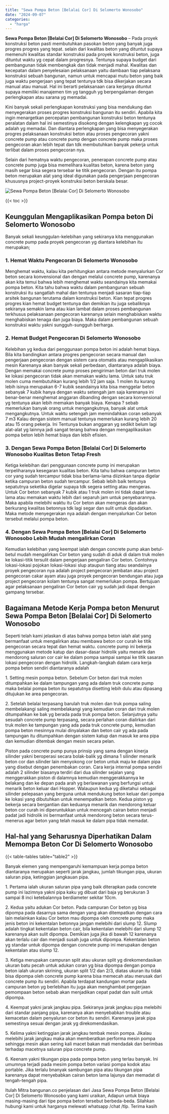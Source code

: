 ```yaml
---
title: "Sewa Pompa Beton [Belalai Cor] Di Selomerto Wonosobo"
date: "2024-09-07"
categories: 
  - "harga"
---
```


**Sewa Pompa Beton \[Belalai Cor\] Di Selomerto Wonosobo** – Pada proyek konstruksi beton pasti membutuhkan pasokan beton yang banyak juga progres progres yang tepat. selain dari kwalitas beton yang dituntut supaya memenuhi kwalitas standar konstruksi pada proyek konstruksi beton, juga dituntut waktu yg cepat dalam progresnya. Tentunya supaya budget dari pembangunan tidak membengkak dan tidak menjadi mahal. Kwalitas dan kecepatan dalam penyelesaian pelaksanaan yaitu dambaan tiap pelaksana konstruksi sebuah bangunan, namun untuk mencapai mutu beton yang baik juga waktu pengerjaan yang tepat tentunya tdk bisa dikerjakan secara manual atau manual. Hal ini berarti pelaksanaan cara kerjanya dituntut supaya memiliki manajemen tim yg tangguh yg berpengalaman dengan perlengkapan atau sarana yg memadai.

Kini banyak sekali perlengkapan konstruksi yang bisa mendukung dan menyegerakan proses progres konstruksi bangunan itu sendiri. Apabila kita ingin menargetkan percepatan pembangunan konstruksi beton tentunya peralatan dalam hal ini semestinya disokong dengan kelengkapan yg cocok adalah yg memadai. Dan diantara perlengkapan yang bisa menyegerakan progres pelaksanaan konstruksi beton atau proses pengecoran yakni concrete pump atau concrete pump dengan concrete pump maka proses pengecoran akan lebih tepat dan tdk membutuhkan banyak pekerja untuk terlibat dalam proses pengecoran nya.

Selain dari hematnya waktu pengecoran, penerapan concrete pump atau concrete pump juga bisa memelihara kualitas beton, karena beton yang masih segar bisa segera tersebar ke titik pengecoran. Dengan itu pompa beton merupakan alat yang ideal digunakan pada pengerjaan pengecoran khususnya project-proyek konstruksi beton berskala besar.

![Sewa Pompa Beton [Belalai Cor] Di Selomerto Wonosobo](/images/sewa-concrete-pump-12.png)

{{< toc >}}

## Keunggulan Mengaplikasikan Pompa beton Di Selomerto Wonosobo

Banyak sekali keunggulan-kelebihan yang sekiranya kita menggunakan concrete pump pada proyek pengecoran yg diantara kelebihan itu merupakan;

### 1\. Hemat Waktu Pengecoran Di Selomerto Wonosobo

Menghemat waktu, kalau kita perhitungkan antara metode menyalurkan Cor beton secara konvensional dan dengan melalui concrete pump, karenanya akan kita temui bahwa lebih menghemat waktu seandainya kita memakai pompa beton. Kita tahu bahwa waktu dalam pembangunan sebuah konstruksi itu sangatlah mahal dan tentunya menjadi sasaran tiap-tiap arsitek bangunan terutama dalam konstruksi beton. Kian tepat progres progres kian hemat budget tentunya dan demikian itu juga sebaliknya sekiranya semakin lama atau kian lambat dalam proses pembangunan terkhusus pelaksanaan pengecoran karenanya selain menghabiskan waktu menghabiskan tenaga dan juga biaya. Maka dalam pembangunan sebuah konstruksi waktu yakni sungguh-sungguh berharga.

### 2\. Hemat Budget Pengecoran Di Selomerto Wonosobo

Kelebihan yg kedua dari penggunaan pompa beton ini adalah hemat biaya. Bila kita bandingkan antara progres pengecoran secara manual dan pengerjaan pengecoran dengan sistem cara otomatis atau mengaplikasikan mesin Karenanya akan banyak sekali perbedaan, diantaranya adalah biaya. Dengan memakai concrete pump proses pengiriman beton dari truk molen ke lokasi pengecoran tidak akan memakan waktu lama. Untuk satu truk molen cuma membutuhkan kurang lebih 1/2 jam saja. 1 molen itu kurang lebih isinya merupakan 6-7 kubik seandainya kita bisa menggelar beton sebanyak 7 kubik hanya dengan waktu setengah jam saja karenanya ini benar-benar menghemat anggaran dibanding dengan secara konvensional yg tentunya akan lebih memakan banyak biaya. Kenapa ? sebab memerlukan banyak orang untuk mengangkutnya, banyak alat untuk mengangkutnya. Untuk waktu setengah jam memindahkan coran sebanyak 7 m3 Kalau dengan sistem manual tentunya memerlukan kurang lebih 20 atau 15 orang pekerja. Ini Tentunya bukan anggaran yg sedikit belum lagi alat-alat yg lainnya jadi sangat terang bahwa dengan mengaplikasikan pompa beton lebih hemat biaya dan lebih efisien.

### 3\. Dengan Sewa Pompa Beton \[Belalai Cor\] Di Selomerto Wonosobo Kualitas Beton Tetap Fresh

Ketiga kelebihan dari penggunaan concrete pump ini merupakan terpeliharanya kesegaran kualitas beton. Kita tahu bahwa campuran beton cor yang sudah tercampur tidak bisa berlama-lama diizinkan tanpa digelar ketika campuran beton sudah tercampur. Sebab lebih baik tentunya sepatutnya seketika digelar supaya tdk segera setting atau mengeras. Untuk Cor beton sebanyak 7 kubik atau 1 truk molen ini tidak dapat lama-lama atau memakan waktu lebih dari separuh jam untuk penyebarannya. Maka apabila melebihi waktu itu Cor beton akan mengeras dan akan berkurang kwalitas betonnya tdk lagi segar dan sulit untuk dipadatkan. Maka metode menyegerakan nya adalah dengan menyalurkan Cor beton tersebut melalui pompa beton.

### 4\. Dengan Sewa Pompa Beton \[Belalai Cor\] Di Selomerto Wonosobo Lebih Mudah mengalirkan Coran

Kemudian kelebihan yang keempat ialah dengan concrete pump akan betul-betul mudah mengalirkan Cor beton yang sudah di aduk di dalam truk molen ke lokasi-titik tersulit dalam pengerjaan pengaliran Cor beton. Contohnya lokasi-lokasi pojokan lokasi-lokasi slup ataupun tiang atau seandainya proyek pengecoran nya adalah project pengecoran jembatan atau project pengecoran cakar ayam atau juga proyek pengecoran bendungan atau juga project pengecoran kolam tentunya sangat memerlukan pompa. Bertujuan agar pelaksanaan pengaliran Cor beton cair yg sudah jadi dapat dengan gampang tersebar.

## Bagaimana Metode Kerja Pompa beton Menurut Sewa Pompa Beton \[Belalai Cor\] Di Selomerto Wonosobo

Seperti telah kami jelaskan di atas bahwa pompa beton ialah alat yang bermanfaat untuk mengalirkan atau membawa beton cor curah ke titik pengecoran secara tepat dan hemat waktu. concrete pump ini bekerja menggunakan metode katup dan dasar-dasar hidrolik yaitu menarik dan mendorong saluran cor cair ke dalam pompa sampai sampai ke titik sasaran lokasi pengecoran dengan hidrolik. Langkah-langkah dalam cara kerja pompa beton sendiri diantaranya adalah

1\. Setting mesin pompa beton. Sebelum Cor beton dari truk molen ditumpahkan ke dalam tampungan yang ada dalam truk concrete pump maka belalai pompa beton itu sepatutnya disetting lebih dulu atau dipasang ditujukan ke area pengecoran.

2\. Setelah belalai terpasang barulah truk molen dan truk pompa saling membelakangi saling membelakangi yang kemudian coran dari truk molen ditumpahkan ke bak yg berada pada truk pompa beton. Selanjutnya yaitu sesudah concrete pump terpasang, secara perlahan coran dialirkan dari truk molen ke tampungan yang ada pada truk concrete pump, kemudian pompa beton mesinnya mulai dinyalakan dan beton cair yg ada pada tampungan itu ditumpahkan dengan sistem katup dan masuk ke area pipa dan kemudian ditembak dengan mesin secara pelan.

Piston pada concrete pump punya prinsip yang sama dengan kinerja silinder yakni beroperasi secara bolak-balik yg dimana 1 silinder menarik beton cor dan silinder lain menyokong cor beton untuk maju ke dalam pipa yang disebut dengan penembakan coran. Cara kerja internal pompa sendiri adalah 2 silinder biasanya terdiri dari dua silinder sejalan yang menggerakkan piston di dalamnya kemudian menggerakkannya ke belakang dan ke depan pada arah yg berlawanan yang berfungsi untuk menarik beton keluar dari Hopper. Walaupun kedua yg diketahui sebagai silinder pelepasan yang berguna untuk mendukung beton keluar dari pompa ke lokasi yang dibutuhkan untuk menempatkan beton. Kedua piston yg bekerja secara bergantian dan keduanya menarik dan mendorong keluar beton cor curah ini diperuntukkan untuk mencegah cairan beton menjadi padat jadi hidrolik ini bermanfaat untuk mendorong beton secara terus-menerus agar beton yang telah masuk ke dalam pipa tidak memadat.

## Hal-hal yang Seharusnya Diperhatikan Dalam Memompa Beton Cor Di Selomerto Wonosobo

{{< table-tables table="table2" >}}

Banyak elemen yang mempengaruhi kemampuan kerja pompa beton diantaranya merupakan seperti jarak jangkau, jumlah tikungan pipa, ukuran saluran pipa, ketinggian jangkauan pipa.

1\. Pertama ialah ukuran saluran pipa yang baik diterapkan pada concrete pump ini lazimnya yakni pipa kaku yg dibuat dari baja yg berukuran 3 sampai 8 inci ketebalannya berdiameter sekitar 10cm.

2\. Kedua yaitu adukan Cor beton. Pada campuran Cor beton yg bisa dipompa pada dasarnya sama dengan yang akan ditempatkan dengan cara lain melainkan kalau Cor beton mau dipompa oleh concrete pump maka jenis beton ini kekentalan betonnya jangan melebihi dari slump 12. Slump adalah tingkat kekentalan beton cair, bila kekentalan melebihi dari slump 12 karenanya akan sulit dipompa. Demikian juga jika di bawah 12 karenanya akan terlalu cair dan menjadi susah juga untuk dipompa. Kekentalan beton yg standar untuk dipompa dengan concrete pump ini merupakan dengan kekentalan atau slump 12.

3\. Ketiga merupakan campuran split atau ukuran split yg direkomendasikan ukuran batu pecah untuk adukan coran yg bisa dipompa dengan pompa beton ialah ukuran skrining, ukuran split 1/2 dan 2/3, diatas ukuran itu tidak bisa dipompa oleh concrete pump karena bisa memecah atau merusak dari concrete pump itu sendiri. Apabila terdapat kandungan mortar pada campuran beton yg berlebihan itu juga akan menghambat pengerjaan pemompaan beton sebab akan menjadikan cepat padat dan sulit untuk dipompa.

4\. Keempat yakni jarak jangkau pipa. Sekiranya jarak jangkau pipa melebihi dari standar panjang pipa, karenanya akan menyebabkan trouble atau kemacetan dalam penyaluran cor beton itu sendiri. Karenanya jarak pipa semestinya sesuai dengan jarak yg direkomendasikan.

5\. Kelima yakni ketinggian jarak jangkau tembak mesin pompa. Jikalau melebihi jarak jangkau maka akan memberatkan performa mesin pompa sehingga mesin akan sering kali macet bakan mati mendadak dan berimbas terhadap macetnya saluran pipa concrete pump.

6\. Keenam yakni tikungan pipa pada pompa beton yang terlau banyak. Ini umumnya terjadi pada mesim pompa beton variasi pompa kodok atau portable. Jika terlalu bnanyak sambungan pipa atau tikungan pipa karenanya dapat menyebabkan cairan beton lama lajunya dan memadat di tengah-tengah pipa.

Itulah Mitra bangunan.co penjelasan dari Jasa Sewa Pompa Beton \[Belalai Cor\] Di Selomerto Wonosobo yang kami uraikan, Adapun untuk biaya masing-masing dari tipe pompa beton tersebut berbeda-beda. Silahkan hubungi kami untuk harganya melewati whatsapp /chat /tlp. Terima kasih
